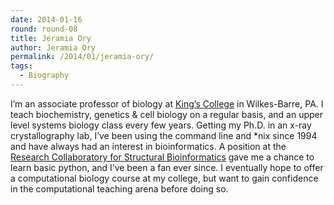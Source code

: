 ```yaml
---
date: 2014-01-16
round: round-08
title: Jeramia Ory
author: Jeramia Ory
permalink: /2014/01/jeramia-ory/
tags:
  - Biography
---
```

I&#8217;m an associate professor of biology at <a title="King's College" href="http://www.kings.edu" target="_blank">King&#8217;s College</a> in Wilkes-Barre, PA. I teach biochemistry, genetics & cell biology on a regular basis, and an upper level systems biology class every few years. Getting my Ph.D. in an x-ray crystallography lab, I&#8217;ve been using the command line and *nix since 1994 and have always had an interest in bioinformatics. A position at the <a title="RCSB" href="http://home.rcsb.org" target="_blank">Research Collaboratory for Structural Bioinformatics</a> gave me a chance to learn basic python, and I&#8217;ve been a fan ever since. I eventually hope to offer a computational biology course at my college, but want to gain confidence in the computational teaching arena before doing so.
